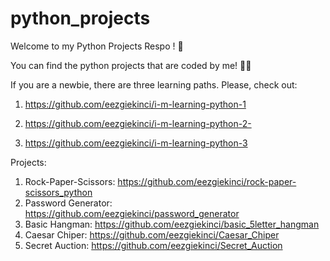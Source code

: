 # python_projects

Welcome to my Python Projects Respo ! 🎈

You can find the python projects that are coded by me! 👩‍💻

If you are a newbie, there are three learning paths. Please, check out:

1) https://github.com/eezgiekinci/i-m-learning-python-1

2) https://github.com/eezgiekinci/i-m-learning-python-2-

3) https://github.com/eezgiekinci/i-m-learning-python-3


Projects:

1) Rock-Paper-Scissors: https://github.com/eezgiekinci/rock-paper-scissors_python
2) Password Generator: https://github.com/eezgiekinci/password_generator
3) Basic Hangman: https://github.com/eezgiekinci/basic_5letter_hangman
4) Caesar Chiper: https://github.com/eezgiekinci/Caesar_Chiper
5) Secret Auction: https://github.com/eezgiekinci/Secret_Auction

